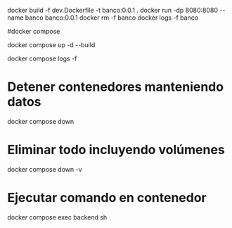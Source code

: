 docker build -f dev.Dockerfile -t banco:0.0.1 .
docker run -dp 8080:8080 --name banco banco:0.0.1
docker rm -f banco
docker logs -f banco



#docker compose

docker compose up -d --build

docker compose logs -f

# Detener contenedores manteniendo datos
docker compose down

# Eliminar todo incluyendo volúmenes
docker compose down -v

# Ejecutar comando en contenedor
docker compose exec backend sh